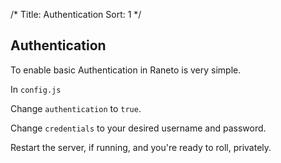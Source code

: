 /*
Title: Authentication
Sort: 1
*/

## Authentication

To enable basic Authentication in Raneto is very simple.

In `config.js`

Change `authentication` to `true`.

Change `credentials` to your desired username and password.

Restart the server, if running, and you're ready to roll, privately.


